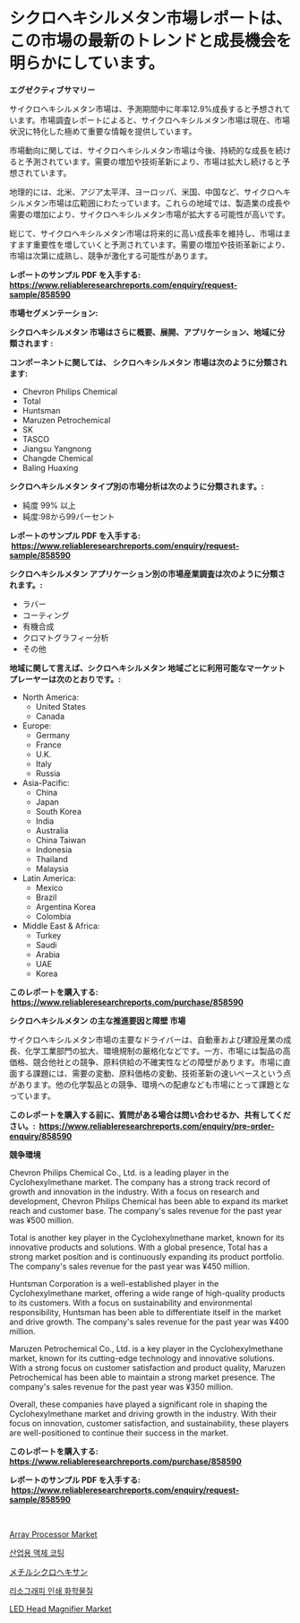 <p><h1>シクロヘキシルメタン市場レポートは、この市場の最新のトレンドと成長機会を明らかにしています。</h1></p><p><strong>エグゼクティブサマリー</strong></p>
<p><p>サイクロヘキシルメタン市場は、予測期間中に年率12.9%成長すると予想されています。市場調査レポートによると、サイクロヘキシルメタン市場は現在、市場状況に特化した極めて重要な情報を提供しています。</p><p>市場動向に関しては、サイクロヘキシルメタン市場は今後、持続的な成長を続けると予測されています。需要の増加や技術革新により、市場は拡大し続けると予想されています。</p><p>地理的には、北米、アジア太平洋、ヨーロッパ、米国、中国など、サイクロヘキシルメタン市場は広範囲にわたっています。これらの地域では、製造業の成長や需要の増加により、サイクロヘキシルメタン市場が拡大する可能性が高いです。</p><p>総じて、サイクロヘキシルメタン市場は将来的に高い成長率を維持し、市場はますます重要性を増していくと予測されています。需要の増加や技術革新により、市場は次第に成熟し、競争が激化する可能性があります。</p></p>
<p><strong>レポートのサンプル PDF を入手する: <a href="https://www.reliableresearchreports.com/enquiry/request-sample/858590">https://www.reliableresearchreports.com/enquiry/request-sample/858590</a></strong></p>
<p><strong>市場セグメンテーション:</strong></p>
<p><strong> シクロヘキシルメタン 市場はさらに概要、展開、アプリケーション、地域に分類されます :</strong></p>
<p><strong>コンポーネントに関しては、 シクロヘキシルメタン 市場は次のように分類されます: &nbsp;</strong></p>
<p><ul><li>Chevron Philips Chemical</li><li>Total</li><li>Huntsman</li><li>Maruzen Petrochemical</li><li>SK</li><li>TASCO</li><li>Jiangsu Yangnong</li><li>Changde Chemical</li><li>Baling Huaxing</li></ul></p>
<p><strong> シクロヘキシルメタン タイプ別の市場分析は次のように分類されます。:</strong></p>
<p><ul><li>純度 99% 以上</li><li>純度:98から99パーセント</li></ul></p>
<p><strong>レポートのサンプル PDF を入手する: &nbsp;<a href="https://www.reliableresearchreports.com/enquiry/request-sample/858590">https://www.reliableresearchreports.com/enquiry/request-sample/858590</a></strong></p>
<p><strong> シクロヘキシルメタン アプリケーション別の市場産業調査は次のように分類されます。:</strong></p>
<p><ul><li>ラバー</li><li>コーティング</li><li>有機合成</li><li>クロマトグラフィー分析</li><li>その他</li></ul></p>
<p><strong>地域に関して言えば、シクロヘキシルメタン 地域ごとに利用可能なマーケットプレーヤーは次のとおりです。:</strong></p>
<p><ul>
    <li>
        North America:
        <ul>
            <li>United States</li>
            <li>Canada</li>
        </ul>
    </li>
    <li>
        Europe:
        <ul>
            <li>Germany</li>
            <li>France</li>
            <li>U.K.</li>
            <li>Italy</li>
            <li>Russia</li>
        </ul>
    </li>
    <li>
        Asia-Pacific:
        <ul>
            <li>China</li>
            <li>Japan</li>
            <li>South Korea</li>
            <li>India</li>
            <li>Australia</li>
            <li>China Taiwan</li>
            <li>Indonesia</li>
            <li>Thailand</li>
            <li>Malaysia</li>
        </ul>
    </li>
    <li>
        Latin America:
        <ul>
            <li>Mexico</li>
            <li>Brazil</li>
            <li>Argentina Korea</li>
            <li>Colombia</li>
        </ul>
    </li>
    <li>
        Middle East & Africa:
        <ul>
            <li>Turkey</li>
            <li>Saudi</li>
            <li>Arabia</li>
            <li>UAE</li>
            <li>Korea</li>
        </ul>
    </li>
    </ul></p>
<p><strong>このレポートを購入する: &nbsp;<a href="https://www.reliableresearchreports.com/purchase/858590">https://www.reliableresearchreports.com/purchase/858590</a></strong></p>
<p><strong>シクロヘキシルメタン の主な推進要因と障壁 市場</strong></p>
<p><p>サイクロヘキシルメタン市場の主要なドライバーは、自動車および建設産業の成長、化学工業部門の拡大、環境規制の厳格化などです。一方、市場には製品の高価格、競合他社との競争、原料供給の不確実性などの障壁があります。市場に直面する課題には、需要の変動、原料価格の変動、技術革新の速いペースという点があります。他の化学製品との競争、環境への配慮なども市場にとって課題となっています。</p></p>
<p><strong>このレポートを購入する前に、質問がある場合は問い合わせるか、共有してください。:&nbsp; <a href="https://www.reliableresearchreports.com/enquiry/pre-order-enquiry/858590">https://www.reliableresearchreports.com/enquiry/pre-order-enquiry/858590</a></strong></p>
<p><strong>競争環境</strong></p>
<p><p>Chevron Philips Chemical Co., Ltd. is a leading player in the Cyclohexylmethane market. The company has a strong track record of growth and innovation in the industry. With a focus on research and development, Chevron Philips Chemical has been able to expand its market reach and customer base. The company's sales revenue for the past year was ¥500 million.</p><p>Total is another key player in the Cyclohexylmethane market, known for its innovative products and solutions. With a global presence, Total has a strong market position and is continuously expanding its product portfolio. The company's sales revenue for the past year was ¥450 million.</p><p>Huntsman Corporation is a well-established player in the Cyclohexylmethane market, offering a wide range of high-quality products to its customers. With a focus on sustainability and environmental responsibility, Huntsman has been able to differentiate itself in the market and drive growth. The company's sales revenue for the past year was ¥400 million.</p><p>Maruzen Petrochemical Co., Ltd. is a key player in the Cyclohexylmethane market, known for its cutting-edge technology and innovative solutions. With a strong focus on customer satisfaction and product quality, Maruzen Petrochemical has been able to maintain a strong market presence. The company's sales revenue for the past year was ¥350 million.</p><p>Overall, these companies have played a significant role in shaping the Cyclohexylmethane market and driving growth in the industry. With their focus on innovation, customer satisfaction, and sustainability, these players are well-positioned to continue their success in the market.</p></p>
<p><strong>このレポートを購入する: &nbsp; <a href="https://www.reliableresearchreports.com/purchase/858590">https://www.reliableresearchreports.com/purchase/858590</a></strong></p>
<p><strong>レポートのサンプル PDF を入手する: &nbsp;<a href="https://www.reliableresearchreports.com/enquiry/request-sample/858590">https://www.reliableresearchreports.com/enquiry/request-sample/858590</a></strong><strong></strong></p>
<p>&nbsp;</p>
<p><p><a href="https://issuu.com/reportprime-2/docs/array-processor-market-size-2030.pptx">Array Processor Market</a></p><p><a href="https://github.com/vs2869dizt0/Market-Research-Report-List-1/blob/main/24443164444.md">산업용 액체 코팅</a></p><p><a href="https://github.com/oqoeusbvpadwjs08/Market-Research-Report-List-1/blob/main/28155434908.md">メチルシクロヘキサン</a></p><p><a href="https://github.com/sougarounis/Market-Research-Report-List-3/blob/main/18204824443.md">리소그래피 인쇄 화학물질</a></p><p><a href="https://github.com/nathandecarvalho/Market-Research-Report-List-2/blob/main/led-head-magnifier-market.md">LED Head Magnifier Market</a></p></p>